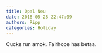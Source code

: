 ```yaml
---
title: Opal Neu
date: 2018-05-28 22:47:09
authors: Ripp
categories: Holiday
---
```


 Cucks run amok.
Fairhope has betaa.